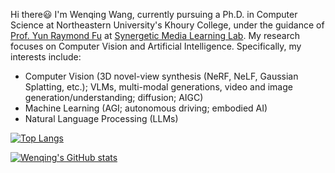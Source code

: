 Hi there😃 I'm Wenqing Wang, currently pursuing a Ph.D. in Computer Science at Northeastern University's Khoury College, under the guidance of [Prof. Yun Raymond Fu](https://www1.ece.neu.edu/~yunfu/) at [Synergetic Media Learning Lab](https://fulab.sites.northeastern.edu/). My research focuses on Computer Vision and Artificial Intelligence. Specifically, my interests include:


* Computer Vision (3D novel-view synthesis (NeRF, NeLF, Gaussian Splatting, etc.); VLMs, multi-modal generations, video and image generation/understanding; diffusion; AIGC)
* Machine Learning (AGI; autonomous driving; embodied AI)
* Natural Language Processing (LLMs)

[![Top Langs](https://github-readme-stats.vercel.app/api/top-langs/?username=wnqw)](https://github.com/anuraghazra/github-readme-stats)

[![Wenqing's GitHub stats](https://github-readme-stats.vercel.app/api?username=wnqw&show_icons=true&theme=radical)](https://github.com/anuraghazra/github-readme-stats)
<!---
wnqw/wnqw is a ✨ special ✨ repository because its `README.md` (this file) appears on your GitHub profile.
You can click the Preview link to take a look at your changes.
--->
